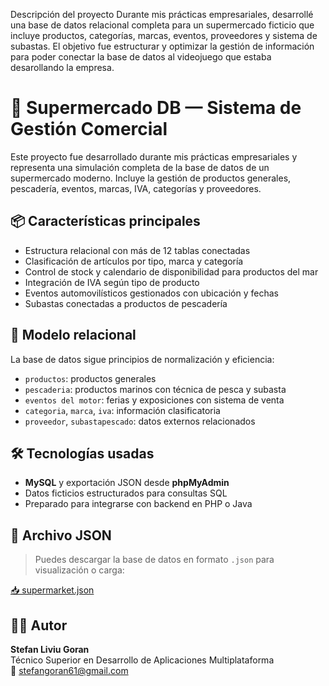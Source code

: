 Descripción del proyecto
 Durante mis prácticas empresariales, desarrollé una base de datos relacional completa para un supermercado ficticio que incluye productos, categorías, marcas, eventos, proveedores y sistema de subastas. 
 El objetivo fue estructurar y optimizar la gestión de información para poder conectar la base de datos al videojuego que estaba desarollando la empresa.

# 🛒 Supermercado DB — Sistema de Gestión Comercial

Este proyecto fue desarrollado durante mis prácticas empresariales y representa una simulación completa de la base de datos de un supermercado moderno. Incluye la gestión de productos generales, pescadería, eventos, marcas, IVA, categorías y proveedores.

## 📦 Características principales

- Estructura relacional con más de 12 tablas conectadas
- Clasificación de artículos por tipo, marca y categoría
- Control de stock y calendario de disponibilidad para productos del mar
- Integración de IVA según tipo de producto
- Eventos automovilísticos gestionados con ubicación y fechas
- Subastas conectadas a productos de pescadería

## 🧠 Modelo relacional

La base de datos sigue principios de normalización y eficiencia:
- `productos`: productos generales
- `pescaderia`: productos marinos con técnica de pesca y subasta
- `eventos del motor`: ferias y exposiciones con sistema de venta
- `categoria`, `marca`, `iva`: información clasificatoria
- `proveedor`, `subastapescado`: datos externos relacionados

## 🛠️ Tecnologías usadas

- **MySQL** y exportación JSON desde **phpMyAdmin**
- Datos ficticios estructurados para consultas SQL
- Preparado para integrarse con backend en PHP o Java

## 📂 Archivo JSON

> Puedes descargar la base de datos en formato `.json` para visualización o carga:

[📥 supermarket.json](docs/supermercado.json)

## 👨‍💻 Autor

**Stefan Liviu Goran**  
Técnico Superior en Desarrollo de Aplicaciones Multiplataforma  
📧 [stefangoran61@gmail.com](mailto:stefangoran61@gmail.com)


